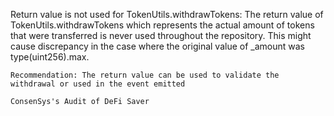 Return value is not used for TokenUtils.withdrawTokens: The return value of TokenUtils.withdrawTokens which represents the actual amount of tokens that were transferred is never used throughout the repository. This might cause discrepancy in the case where the original value of _amount was type(uint256).max.

    Recommendation: The return value can be used to validate the withdrawal or used in the event emitted

    ConsenSys's Audit of DeFi Saver